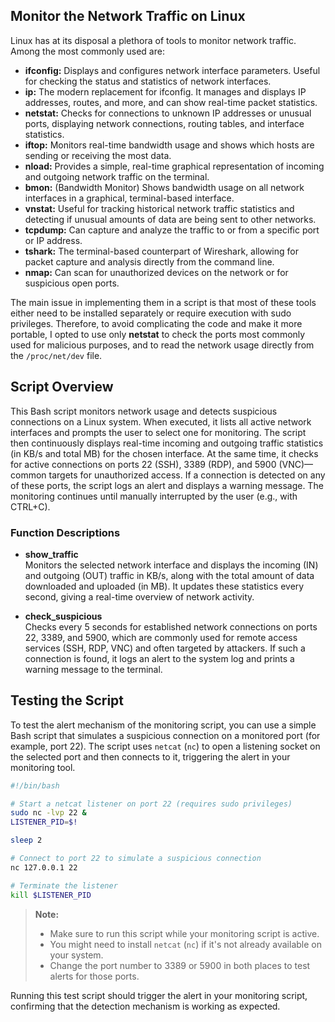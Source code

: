 ## Monitor the Network Traffic on Linux

Linux has at its disposal a plethora of tools to monitor network traffic. Among the most commonly used are:

- **ifconfig:** Displays and configures network interface parameters. Useful for checking the status and statistics of network interfaces.
- **ip:** The modern replacement for ifconfig. It manages and displays IP addresses, routes, and more, and can show real-time packet statistics.
- **netstat:** Checks for connections to unknown IP addresses or unusual ports, displaying network connections, routing tables, and interface statistics.
- **iftop:** Monitors real-time bandwidth usage and shows which hosts are sending or receiving the most data.
- **nload:** Provides a simple, real-time graphical representation of incoming and outgoing network traffic on the terminal.
- **bmon:** (Bandwidth Monitor) Shows bandwidth usage on all network interfaces in a graphical, terminal-based interface.
- **vnstat:** Useful for tracking historical network traffic statistics and detecting if unusual amounts of data are being sent to other networks.
- **tcpdump:** Can capture and analyze the traffic to or from a specific port or IP address.
- **tshark:** The terminal-based counterpart of Wireshark, allowing for packet capture and analysis directly from the command line.
- **nmap:** Can scan for unauthorized devices on the network or for suspicious open ports.

The main issue in implementing them in a script is that most of these tools either need to be installed separately or require execution with sudo privileges. Therefore, to avoid complicating the code and make it more portable, I opted to use only **netstat** to check the ports most commonly used for malicious purposes, and to read the network usage directly from the `/proc/net/dev` file.

## Script Overview

This Bash script monitors network usage and detects suspicious connections on a Linux system. When executed, it lists all active network interfaces and prompts the user to select one for monitoring. The script then continuously displays real-time incoming and outgoing traffic statistics (in KB/s and total MB) for the chosen interface. At the same time, it checks for active connections on ports 22 (SSH), 3389 (RDP), and 5900 (VNC)—common targets for unauthorized access. If a connection is detected on any of these ports, the script logs an alert and displays a warning message. The monitoring continues until manually interrupted by the user (e.g., with CTRL+C).

### Function Descriptions

- **show_traffic**  
  Monitors the selected network interface and displays the incoming (IN) and outgoing (OUT) traffic in KB/s, along with the total amount of data downloaded and uploaded (in MB). It updates these statistics every second, giving a real-time overview of network activity.

- **check_suspicious**  
  Checks every 5 seconds for established network connections on ports 22, 3389, and 5900, which are commonly used for remote access services (SSH, RDP, VNC) and often targeted by attackers. If such a connection is found, it logs an alert to the system log and prints a warning message to the terminal.  
  
## Testing the Script

To test the alert mechanism of the monitoring script, you can use a simple Bash script that simulates a suspicious connection on a monitored port (for example, port 22). The script uses `netcat` (`nc`) to open a listening socket on the selected port and then connects to it, triggering the alert in your monitoring tool.

```bash name=test_alert.sh
#!/bin/bash

# Start a netcat listener on port 22 (requires sudo privileges)
sudo nc -lvp 22 &
LISTENER_PID=$!

sleep 2

# Connect to port 22 to simulate a suspicious connection
nc 127.0.0.1 22

# Terminate the listener
kill $LISTENER_PID
```

> **Note:**  
> - Make sure to run this script while your monitoring script is active.
> - You might need to install `netcat` (`nc`) if it's not already available on your system.
> - Change the port number to 3389 or 5900 in both places to test alerts for those ports.

Running this test script should trigger the alert in your monitoring script, confirming that the detection mechanism is working as expected.
